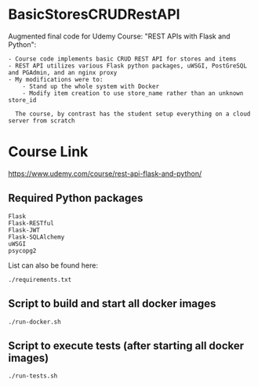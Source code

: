 # BasicStoresCRUDRestAPI
Augmented final code for Udemy Course: "REST APIs with Flask and Python":

    - Course code implements basic CRUD REST API for stores and items
    - REST API utilizes various Flask python packages, uWSGI, PostGreSQL and PGAdmin, and an nginx proxy
    - My modifications were to:
        - Stand up the whole system with Docker
        - Modify item creation to use store_name rather than an unknown store_id
      
      The course, by contrast has the student setup everything on a cloud server from scratch

# Course Link
https://www.udemy.com/course/rest-api-flask-and-python/

## Required Python packages

    Flask
    Flask-RESTful
    Flask-JWT
    Flask-SQLAlchemy
    uWSGI
    psycopg2

List can also be found here:

    ./requirements.txt

## Script to build and start all docker images

    ./run-docker.sh

## Script to execute tests (after starting all docker images)

    ./run-tests.sh
